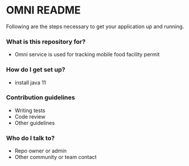 # OMNI README 

Following are the steps necessary to get your application up and running.

### What is this repository for? ###

* Omni service is used for tracking mobile food facility permit

### How do I get set up? ###

* install java 11

### Contribution guidelines ###

* Writing tests
* Code review
* Other guidelines

### Who do I talk to? ###

* Repo owner or admin
* Other community or team contact